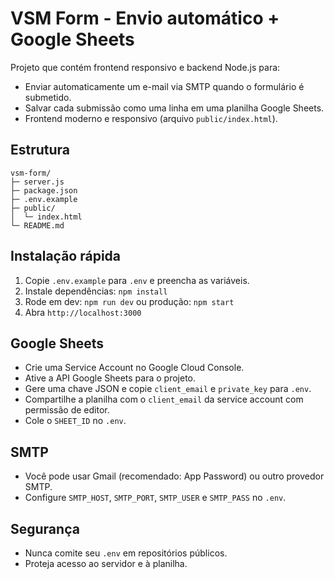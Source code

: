 # VSM Form - Envio automático + Google Sheets

Projeto que contém frontend responsivo e backend Node.js para:
- Enviar automaticamente um e-mail via SMTP quando o formulário é submetido.
- Salvar cada submissão como uma linha em uma planilha Google Sheets.
- Frontend moderno e responsivo (arquivo `public/index.html`).

## Estrutura
```
vsm-form/
├─ server.js
├─ package.json
├─ .env.example
├─ public/
│  └─ index.html
└─ README.md
```

## Instalação rápida
1. Copie `.env.example` para `.env` e preencha as variáveis.
2. Instale dependências: `npm install`
3. Rode em dev: `npm run dev` ou produção: `npm start`
4. Abra `http://localhost:3000`

## Google Sheets
- Crie uma Service Account no Google Cloud Console.
- Ative a API Google Sheets para o projeto.
- Gere uma chave JSON e copie `client_email` e `private_key` para `.env`.
- Compartilhe a planilha com o `client_email` da service account com permissão de editor.
- Cole o `SHEET_ID` no `.env`.

## SMTP
- Você pode usar Gmail (recomendado: App Password) ou outro provedor SMTP.
- Configure `SMTP_HOST`, `SMTP_PORT`, `SMTP_USER` e `SMTP_PASS` no `.env`.

## Segurança
- Nunca comite seu `.env` em repositórios públicos.
- Proteja acesso ao servidor e à planilha.
